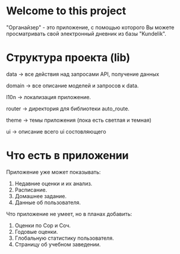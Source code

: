 # Welcome to this project
"Органайзер" - это приложение, с помощью которого Вы можете просматривать свой электронный дневник из базы "Kundelik".

# Структура проекта (lib)
data -> все действия над запросами API, получение данных

domain -> все описание моделей и запросов к data.

l10n ->  локализация приложение.

router -> директория для библиотеки auto_route.

theme -> темы приложения (пока есть светлая и темная)

ui -> описание всего ui состовляющего

# Что есть в приложении 
Приложение уже может показывать: 
1. Недавние оценки и их анализ.
2. Расписание.
3. Домашнее задание.
4. Данные об пользователя.

Что приложение не умеет, но в планах добавить:
1. Оценки по Сор и Соч.
2. Годовые оценки.
3. Глобальную статистику пользователя.
4. Страницу об учебном заведении. 
